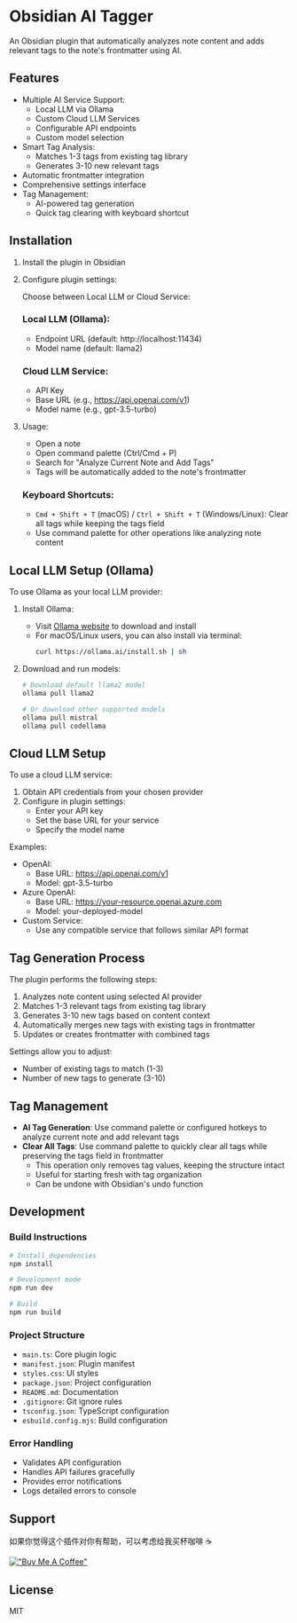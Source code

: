 # Obsidian AI Tagger

An Obsidian plugin that automatically analyzes note content and adds relevant tags to the note's frontmatter using AI.

## Features

- Multiple AI Service Support:
  - Local LLM via Ollama
  - Custom Cloud LLM Services
  - Configurable API endpoints
  - Custom model selection
- Smart Tag Analysis:
  - Matches 1-3 tags from existing tag library
  - Generates 3-10 new relevant tags
- Automatic frontmatter integration
- Comprehensive settings interface
- Tag Management:
  - AI-powered tag generation
  - Quick tag clearing with keyboard shortcut

## Installation

1. Install the plugin in Obsidian
2. Configure plugin settings:
   
   Choose between Local LLM or Cloud Service:

   ### Local LLM (Ollama):
   - Endpoint URL (default: http://localhost:11434)
   - Model name (default: llama2)

   ### Cloud LLM Service:
   - API Key
   - Base URL (e.g., https://api.openai.com/v1)
   - Model name (e.g., gpt-3.5-turbo)

3. Usage:
   - Open a note
   - Open command palette (Ctrl/Cmd + P)
   - Search for "Analyze Current Note and Add Tags"
   - Tags will be automatically added to the note's frontmatter

   ### Keyboard Shortcuts:
   - `Cmd + Shift + T` (macOS) / `Ctrl + Shift + T` (Windows/Linux): Clear all tags while keeping the tags field
   - Use command palette for other operations like analyzing note content

## Local LLM Setup (Ollama)

To use Ollama as your local LLM provider:

1. Install Ollama:
   - Visit [Ollama website](https://ollama.ai) to download and install
   - For macOS/Linux users, you can also install via terminal:
     ```bash
     curl https://ollama.ai/install.sh | sh
     ```

2. Download and run models:
   ```bash
   # Download default llama2 model
   ollama pull llama2
   
   # Or download other supported models
   ollama pull mistral
   ollama pull codellama
   ```

## Cloud LLM Setup

To use a cloud LLM service:

1. Obtain API credentials from your chosen provider
2. Configure in plugin settings:
   - Enter your API key
   - Set the base URL for your service
   - Specify the model name
   
Examples:
- OpenAI:
  - Base URL: https://api.openai.com/v1
  - Model: gpt-3.5-turbo
- Azure OpenAI:
  - Base URL: https://your-resource.openai.azure.com
  - Model: your-deployed-model
- Custom Service:
  - Use any compatible service that follows similar API format

## Tag Generation Process

The plugin performs the following steps:
1. Analyzes note content using selected AI provider
2. Matches 1-3 relevant tags from existing tag library
3. Generates 3-10 new tags based on content context
4. Automatically merges new tags with existing tags in frontmatter
5. Updates or creates frontmatter with combined tags

Settings allow you to adjust:
- Number of existing tags to match (1-3)
- Number of new tags to generate (3-10)

## Tag Management

- **AI Tag Generation**: Use command palette or configured hotkeys to analyze current note and add relevant tags
- **Clear All Tags**: Use command palette to quickly clear all tags while preserving the tags field in frontmatter
  - This operation only removes tag values, keeping the structure intact
  - Useful for starting fresh with tag organization
  - Can be undone with Obsidian's undo function

## Development

### Build Instructions

```bash
# Install dependencies
npm install

# Development mode
npm run dev

# Build
npm run build
```

### Project Structure

- `main.ts`: Core plugin logic
- `manifest.json`: Plugin manifest
- `styles.css`: UI styles
- `package.json`: Project configuration
- `README.md`: Documentation
- `.gitignore`: Git ignore rules
- `tsconfig.json`: TypeScript configuration
- `esbuild.config.mjs`: Build configuration

### Error Handling

- Validates API configuration
- Handles API failures gracefully
- Provides error notifications
- Logs detailed errors to console

## Support

如果你觉得这个插件对你有帮助，可以考虑给我买杯咖啡 ☕️

[!["Buy Me A Coffee"](https://www.buymeacoffee.com/assets/img/custom_images/orange_img.png)](https://buymeacoffee.com/niehu2015o)

## License

MIT
